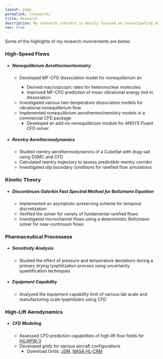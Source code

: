 ```yaml
---
layout: page
permalink: /research/
title: Research
description: My research interest is mainly focused on investigating aerothermochemistry of nonequilibrium and rarefied flows. I have worked on the development of an add-on nonequilibrium module for the ANSYS Fluent CFD solver to investigate numerous high-speed nonequilibrium flows. I have also worked on the development of the Macheret-Fridman dissociation model for CFD. Additionally, I have experience working in the diverse interdisciplinary field of research, such as modeling heat and mass transfer in various lyophilization (freeze-drying) processes. #Research involvements.
nav: true
---
```


Some of the highlights of my research involvements are below.

<div class="cv">
	<!-- High-speed flows -->
	<div class="card mt-3 p-3">
		<h3 class="card-title">High-Speed Flows</h3>
			<ul class="items">
					<li>
						<h5>Nonequilibrium Aerothermochemistry</h5>
						<ul>
						<li>
							Developed MF-CFD dissociation model for nonequilibrium air
						</li>
							<ul>
							<li>
								Derived macrospcopic rates for heteronuclear molecules
							</li>
							<li>
								Improved MF-CFD prediction of mean vibrational energy lost in dissociation
							</li>
							</ul>
						<li>
							Investigated various two-temperature dissociation models for vibrational nonequilibrium flow
						</li>
						<li>
							Implemented nonequilibrium aerothermochemistry models in a commercial CFD package
							<ul>
							<li>
								Developed an add-on nonequilibrium module for ANSYS Fluent CFD solver
							</li>
							</ul>							
						</li>
						</ul>
					</li>
			</ul>
	      	<ul class="items">
					<li>
						<h5>Reentry Aerothermodynamics</h5>
						<ul>
						<li>
							Studied reentry aerothermodynamics of a CubeSat with drag-sail using DSMC and CFD
						</li>
						<li>
							Calculated reentry trajectory to assess predictible reentry corridor
						</li>
						<li>
							Investigated slip boundary conditions for rarefied flow simulations
						</li>
						</ul>
					</li>
			</ul>
	</div>
		<!-- Kinetic theory -->
	<div class="card mt-3 p-3">
		<h3 class="card-title">Kinetic Theory</h3>
			<ul class="items">
					<li>
						<h5>Discontinuos Galerkin Fast Spectral Method for Boltzmann Equation</h5>
						<ul>
						<li>
							Implemented an asymptotic-preserving scheme for temporal discretization
						</li>
						<li>
							Verified the solver for variety of fundamental rarefied flows
						</li>
						<li>
							Investigated microchannel flows using a deterministic Boltzmann solver for near-continuum flows
						</li>
						</ul>
					</li>
			</ul>
	</div>
	<!-- Lyophilization -->
	<div class="card mt-3 p-3">
		<h3 class="card-title">Pharmaceutical Processess</h3>
			<ul class="items">
					<li>
						<h5>Sensitivity Analysis</h5>
						<ul>
						<li>
							Studied the effect of pressure and temperature deviations during a primary drying lyophilization process
using uncertainty quantification techniques
						</li>
						</ul>
					</li>
			</ul>
	      	<ul class="items">
					<li>
						<h5>Equipment Capability</h5>
						<ul>
						<li>
							Analyzed the equipment capability limit of various lab scale and manufacturing scale lyophilizers using CFD
						</li>
						</ul>
					</li>
			</ul>
	</div>
	<!-- high-lift -->
	<div class="card mt-3 p-3">
		<h3 class="card-title">High-Lift Aerodynamics</h3>
			<ul class="items">
					<li>
						<h5>CFD Modeling</h5>
						<ul>
						<li>
							Assessed CFD prediction capabilities of high lift flow fields for <a href="https://hiliftpw.larc.nasa.gov/index-workshop3.html" target="_blank">HiLiftPW-3</a>
						</li>
						<li>
							Developed grids for various aircraft configurations 
						<ul>
							<li>
								Download Grids: <a href="https://hiliftpw-ftp.larc.nasa.gov/HiLiftPW3/JSM_Grids/Participant_Grids/c-JSM_Unstr_PW_020/" target="_blank">JSM</a>, <a href="https://hiliftpw-ftp.larc.nasa.gov/HiLiftPW3/HL-CRM_Grids/Participant_Grids/k-HLCRM_Unstr_PW_020/" target="_blank">NASA HL-CRM</a>
							</li>
							</ul>	
						</li>
						</ul>
					</li>
			</ul>
	</div>
</div>
